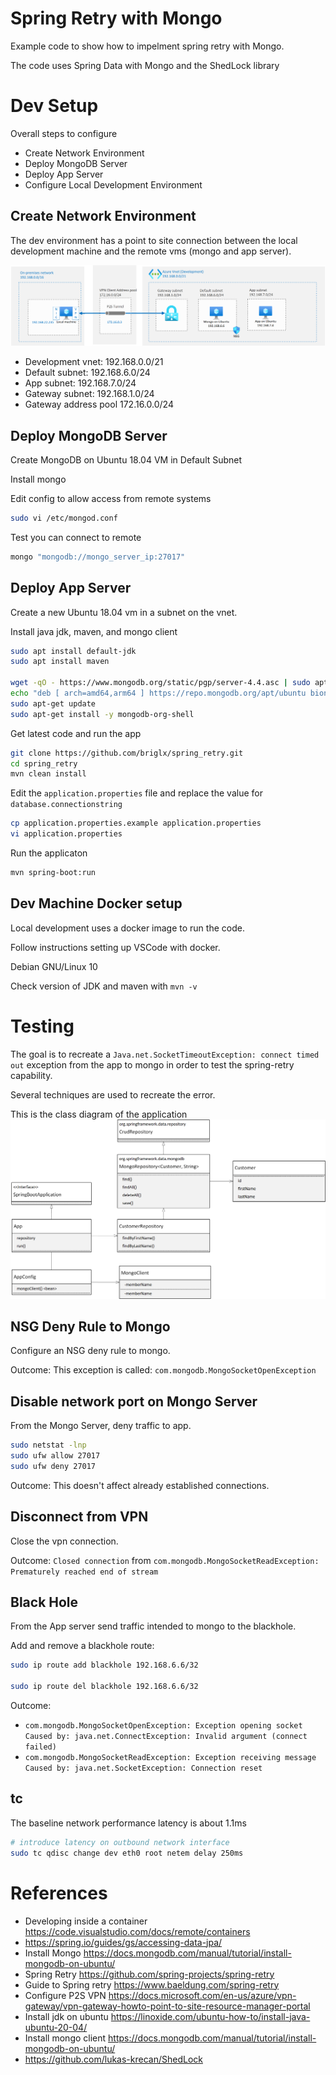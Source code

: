 # Spring Retry with Mongo

Example code to show how to impelment spring retry with Mongo.

The code uses Spring Data with Mongo and the ShedLock library


# Dev Setup

Overall steps to configure

- Create Network Environment
- Deploy MongoDB Server
- Deploy App Server
- Configure Local Development Environment

## Create Network Environment

The dev environment has a point to site connection between the local development machine and the remote vms (mongo and app server).

![Network Diagram](docs/SpringRetryDiagram.png)

- Development vnet: 192.168.0.0/21
- Default subnet: 192.168.6.0/24
- App subnet: 192.168.7.0/24
- Gateway subnet: 192.168.1.0/24
- Gateway address pool 172.16.0.0/24

## Deploy MongoDB Server

Create MongoDB on Ubuntu 18.04 VM in Default Subnet

Install mongo

Edit config to allow access from remote systems

```bash
sudo vi /etc/mongod.conf
```

Test you can connect to remote
```bash
mongo "mongodb://mongo_server_ip:27017"
```

## Deploy App Server

Create a new Ubuntu 18.04 vm in a subnet on the vnet. 

Install java jdk, maven, and mongo client

```bash
sudo apt install default-jdk
sudo apt install maven

wget -qO - https://www.mongodb.org/static/pgp/server-4.4.asc | sudo apt-key add -
echo "deb [ arch=amd64,arm64 ] https://repo.mongodb.org/apt/ubuntu bionic/mongodb-org/4.4 multiverse" | sudo tee /etc/apt/sources.list.d/mongodb-org-4.4.list
sudo apt-get update
sudo apt-get install -y mongodb-org-shell
```

Get latest code and run the app
```bash
git clone https://github.com/briglx/spring_retry.git
cd spring_retry
mvn clean install
```

Edit the `application.properties` file and replace the value for `database.connectionstring`
```bash
cp application.properties.example application.properties
vi application.properties
```

Run the applicaton
```bash
mvn spring-boot:run
```

## Dev Machine Docker setup

Local development uses a docker image to run the code. 

Follow instructions setting up VSCode with docker.

Debian GNU/Linux 10

Check version of JDK and maven with ```mvn -v```

# Testing

The goal is to recreate a `Java.net.SocketTimeoutException: connect timed out` exception from the app to mongo in order to test the spring-retry capability.

Several techniques are used to recreate the error.

This is the class diagram of the application
![Class Diagram](docs/ClassDiagram.png)


## NSG Deny Rule to Mongo

Configure an NSG deny rule to mongo.

Outcome: This exception is called:  `com.mongodb.MongoSocketOpenException`

## Disable network port on Mongo Server 

From the Mongo Server, deny traffic to app.

```bash
sudo netstat -lnp
sudo ufw allow 27017
sudo ufw deny 27017
```
Outcome: This doesn't affect already established connections.

## Disconnect from VPN

Close the vpn connection.

Outcome: `Closed connection` from `com.mongodb.MongoSocketReadException: Prematurely reached end of stream`

## Black Hole

From the App server send traffic intended to mongo to the blackhole.

Add and remove a blackhole route:

```bash
sudo ip route add blackhole 192.168.6.6/32

sudo ip route del blackhole 192.168.6.6/32
```

Outcome: 
- `com.mongodb.MongoSocketOpenException: Exception opening socket Caused by: java.net.ConnectException: Invalid argument (connect failed)`
- `com.mongodb.MongoSocketReadException: Exception receiving message Caused by: java.net.SocketException: Connection reset`


## tc

The baseline network performance latency is about 1.1ms

```bash
# introduce latency on outbound network interface
sudo tc qdisc change dev eth0 root netem delay 250ms
```


# References
- Developing inside a container https://code.visualstudio.com/docs/remote/containers
- https://spring.io/guides/gs/accessing-data-jpa/
- Install Mongo https://docs.mongodb.com/manual/tutorial/install-mongodb-on-ubuntu/
- Spring Retry https://github.com/spring-projects/spring-retry
- Guide to Spring retry https://www.baeldung.com/spring-retry
- Configure P2S VPN https://docs.microsoft.com/en-us/azure/vpn-gateway/vpn-gateway-howto-point-to-site-resource-manager-portal
- Install jdk on ubuntu https://linoxide.com/ubuntu-how-to/install-java-ubuntu-20-04/
- Install mongo client https://docs.mongodb.com/manual/tutorial/install-mongodb-on-ubuntu/
- https://github.com/lukas-krecan/ShedLock
